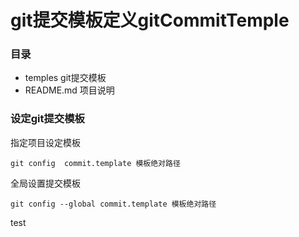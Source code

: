# git提交模板定义gitCommitTemple
### 目录
  - temples    git提交模板
  - README.md 项目说明
### 设定git提交模板
指定项目设定模板
```
git config  commit.template 模板绝对路径
```
全局设置提交模板
```
git config --global commit.template 模板绝对路径
```
test
